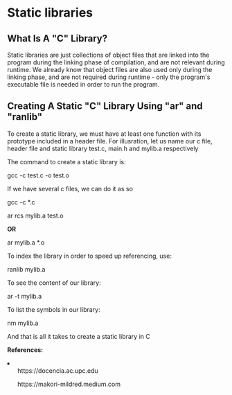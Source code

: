 <h1><b>Static libraries</b></h1>
<h2>What Is A "C" Library?</h2>
<p>Static libraries are just collections of object files that are linked into the program during the linking phase of compilation, and are not relevant during runtime. We already know that object files are also used only during the linking phase, and are not required during runtime - only the program's executable file is needed in order to run the program.</p>
<h2>Creating A Static "C" Library Using "ar" and "ranlib"</h2>
<p>To create a static library, we must have at least one function with its prototype included in a header file. For illusration, let us name our c file, header file and static library test.c, main.h and mylib.a respectively</p>
<p>The command to create a static library is:</p>
<p>	gcc -c test.c -o test.o</p>
<p>If we have several c files, we can do it as so</p>
<p>	gcc -c *.c</p>
<p>	ar rcs mylib.a test.o</p>
<p><b>OR</b></p>
<p>	ar mylib.a *.o</p>
<p>To index the library in order to speed up referencing, use:</p>
<p>	ranlib mylib.a</p>
<p>To see the content of our library:</p>
<p>	ar -t mylib.a</p>
<p>To list the symbols in our library:</p>
<p>	nm mylib.a</p>
<p>And that is all it takes to create a static library in C</p>
<p><b>References:</b></p>
<li>
<ol>https://docencia.ac.upc.edu</ol>
<ol>https://makori-mildred.medium.com</ol>
</li>
